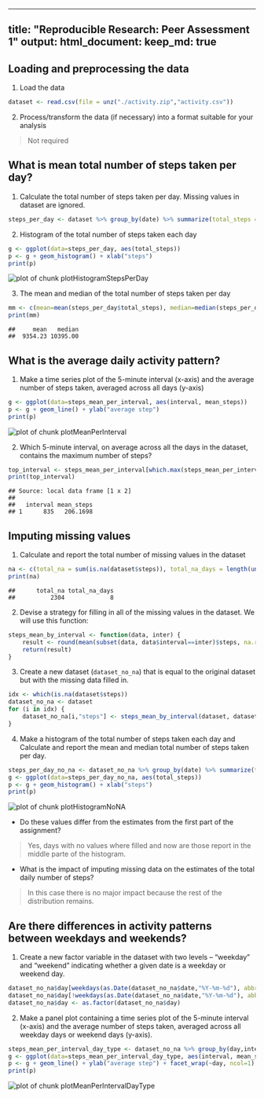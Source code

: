 



---
title: "Reproducible Research: Peer Assessment 1"
output: 
  html_document:
    keep_md: true
---



## Loading and preprocessing the data


1. Load the data


```r
dataset <- read.csv(file = unz("./activity.zip","activity.csv"))
```

2. Process/transform the data (if necessary) into a format suitable for your analysis

> Not required


## What is mean total number of steps taken per day?

1. Calculate the total number of steps taken per day. Missing values in dataset are ignored.


```r
steps_per_day <- dataset %>% group_by(date) %>% summarize(total_steps = sum(steps, na.rm = TRUE))
```

2. Histogram of the total number of steps taken each day


```r
g <- ggplot(data=steps_per_day, aes(total_steps))
p <- g + geom_histogram() + xlab("steps")
print(p)
```

![plot of chunk plotHistogramStepsPerDay](figure/plotHistogramStepsPerDay-1.png) 

3. The mean and median of the total number of steps taken per day


```r
mm <- c(mean=mean(steps_per_day$total_steps), median=median(steps_per_day$total_steps))
print(mm)
```

```
##     mean   median 
##  9354.23 10395.00
```

## What is the average daily activity pattern?

1. Make a time series plot of the 5-minute interval (x-axis) and the average number of steps taken, averaged across all days (y-axis)




```r
g <- ggplot(data=steps_mean_per_interval, aes(interval, mean_steps))
p <- g + geom_line() + ylab("average step")
print(p)
```

![plot of chunk plotMeanPerInterval](figure/plotMeanPerInterval-1.png) 

2. Which 5-minute interval, on average across all the days in the dataset, contains the maximum number of steps?



```r
top_interval <- steps_mean_per_interval[which.max(steps_mean_per_interval$mean_steps),]
print(top_interval)
```

```
## Source: local data frame [1 x 2]
## 
##   interval mean_steps
## 1      835   206.1698
```


## Imputing missing values

1. Calculate and report the total number of missing values in the dataset


```r
na <- c(total_na = sum(is.na(dataset$steps)), total_na_days = length(unique(subset(dataset, is.na(dataset$steps))$date)))
print(na)
```

```
##      total_na total_na_days 
##          2304             8
```

2. Devise a strategy for filling in all of the missing values in the dataset. We will use this function:


```r
steps_mean_by_interval <- function(data, inter) {
    result <- round(mean(subset(data, data$interval==inter)$steps, na.rm = TRUE))
    return(result)
}
```
3. Create a new dataset (`dataset_no_na`) that is equal to the original dataset but with the missing data filled in.


```r
idx <- which(is.na(dataset$steps))
dataset_no_na <- dataset
for (i in idx) {
    dataset_no_na[i,"steps"] <- steps_mean_by_interval(dataset, dataset_no_na[i,"interval"])
}
```

4. Make a histogram of the total number of steps taken each day and Calculate and report the mean and median total number of steps taken per day.


```r
steps_per_day_no_na <- dataset_no_na %>% group_by(date) %>% summarize(total_steps = sum(steps))
g <- ggplot(data=steps_per_day_no_na, aes(total_steps))
p <- g + geom_histogram() + xlab("steps")
print(p)
```

![plot of chunk plotHistogramNoNA](figure/plotHistogramNoNA-1.png) 

- Do these values differ from the estimates from the first part of the assignment?

> Yes, days with no values where filled and now are those report in the middle parte of the histogram.

- What is the impact of imputing missing data on the estimates of the total daily number of steps?

> In this case there is no major impact because the rest of the distribution remains.

## Are there differences in activity patterns between weekdays and weekends?

1. Create a new factor variable in the dataset with two levels – “weekday” and “weekend” indicating whether a given date is a weekday or weekend day.


```r
dataset_no_na$day[weekdays(as.Date(dataset_no_na$date,"%Y-%m-%d"), abbreviate = TRUE) %in% c("Sat","Sun")] <- "weekend"
dataset_no_na$day[!weekdays(as.Date(dataset_no_na$date,"%Y-%m-%d"), abbreviate = TRUE) %in% c("Sat","Sun")] <- "weekday"
dataset_no_na$day <- as.factor(dataset_no_na$day)
```

2. Make a panel plot containing a time series plot of the 5-minute interval (x-axis) and the average number of steps taken, averaged across all weekday days or weekend days (y-axis).


```r
steps_mean_per_interval_day_type <- dataset_no_na %>% group_by(day,interval) %>% summarize(mean_steps = mean(steps, na.rm = TRUE))
g <- ggplot(data=steps_mean_per_interval_day_type, aes(interval, mean_steps))
p <- g + geom_line() + ylab("average step") + facet_wrap(~day, ncol=1)
print(p)
```

![plot of chunk plotMeanPerIntervalDayType](figure/plotMeanPerIntervalDayType-1.png) 
